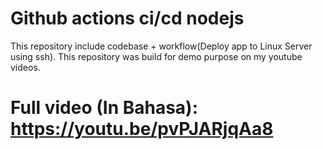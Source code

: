 # Github actions ci/cd nodejs

This repository include codebase + workflow(Deploy app to Linux Server using ssh).
This repository was build for demo purpose on my youtube videos.
# Full video (In Bahasa): https://youtu.be/pvPJARjqAa8


<!-- Security scan triggered at 2025-09-02 00:02:26 -->

<!-- Security scan triggered at 2025-09-09 05:26:22 -->